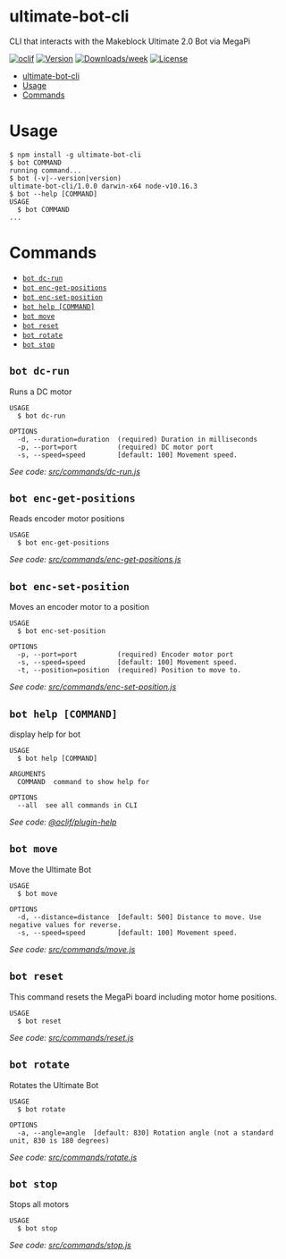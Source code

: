 # ultimate-bot-cli

CLI that interacts with the Makeblock Ultimate 2.0 Bot via MegaPi

[![oclif](https://img.shields.io/badge/cli-oclif-brightgreen.svg)](https://oclif.io)
[![Version](https://img.shields.io/npm/v/ultimate-bot-cli.svg)](https://npmjs.org/package/ultimate-bot-cli)
[![Downloads/week](https://img.shields.io/npm/dw/ultimate-bot-cli.svg)](https://npmjs.org/package/ultimate-bot-cli)
[![License](https://img.shields.io/npm/l/ultimate-bot-cli.svg)](https://github.com/pozil/ultimate-bot-cli/blob/master/package.json)

<!-- toc -->
* [ultimate-bot-cli](#ultimate-bot-cli)
* [Usage](#usage)
* [Commands](#commands)
<!-- tocstop -->

# Usage

<!-- usage -->
```sh-session
$ npm install -g ultimate-bot-cli
$ bot COMMAND
running command...
$ bot (-v|--version|version)
ultimate-bot-cli/1.0.0 darwin-x64 node-v10.16.3
$ bot --help [COMMAND]
USAGE
  $ bot COMMAND
...
```
<!-- usagestop -->

# Commands

<!-- commands -->
* [`bot dc-run`](#bot-dc-run)
* [`bot enc-get-positions`](#bot-enc-get-positions)
* [`bot enc-set-position`](#bot-enc-set-position)
* [`bot help [COMMAND]`](#bot-help-command)
* [`bot move`](#bot-move)
* [`bot reset`](#bot-reset)
* [`bot rotate`](#bot-rotate)
* [`bot stop`](#bot-stop)

## `bot dc-run`

Runs a DC motor

```
USAGE
  $ bot dc-run

OPTIONS
  -d, --duration=duration  (required) Duration in milliseconds
  -p, --port=port          (required) DC motor port
  -s, --speed=speed        [default: 100] Movement speed.
```

_See code: [src/commands/dc-run.js](https://github.com/pozil/ultimate-bot-cli/blob/v1.0.0/src/commands/dc-run.js)_

## `bot enc-get-positions`

Reads encoder motor positions

```
USAGE
  $ bot enc-get-positions
```

_See code: [src/commands/enc-get-positions.js](https://github.com/pozil/ultimate-bot-cli/blob/v1.0.0/src/commands/enc-get-positions.js)_

## `bot enc-set-position`

Moves an encoder motor to a position

```
USAGE
  $ bot enc-set-position

OPTIONS
  -p, --port=port          (required) Encoder motor port
  -s, --speed=speed        [default: 100] Movement speed.
  -t, --position=position  (required) Position to move to.
```

_See code: [src/commands/enc-set-position.js](https://github.com/pozil/ultimate-bot-cli/blob/v1.0.0/src/commands/enc-set-position.js)_

## `bot help [COMMAND]`

display help for bot

```
USAGE
  $ bot help [COMMAND]

ARGUMENTS
  COMMAND  command to show help for

OPTIONS
  --all  see all commands in CLI
```

_See code: [@oclif/plugin-help](https://github.com/oclif/plugin-help/blob/v2.2.1/src/commands/help.ts)_

## `bot move`

Move the Ultimate Bot

```
USAGE
  $ bot move

OPTIONS
  -d, --distance=distance  [default: 500] Distance to move. Use negative values for reverse.
  -s, --speed=speed        [default: 100] Movement speed.
```

_See code: [src/commands/move.js](https://github.com/pozil/ultimate-bot-cli/blob/v1.0.0/src/commands/move.js)_

## `bot reset`

This command resets the MegaPi board including motor home positions.

```
USAGE
  $ bot reset
```

_See code: [src/commands/reset.js](https://github.com/pozil/ultimate-bot-cli/blob/v1.0.0/src/commands/reset.js)_

## `bot rotate`

Rotates the Ultimate Bot

```
USAGE
  $ bot rotate

OPTIONS
  -a, --angle=angle  [default: 830] Rotation angle (not a standard unit, 830 is 180 degrees)
```

_See code: [src/commands/rotate.js](https://github.com/pozil/ultimate-bot-cli/blob/v1.0.0/src/commands/rotate.js)_

## `bot stop`

Stops all motors

```
USAGE
  $ bot stop
```

_See code: [src/commands/stop.js](https://github.com/pozil/ultimate-bot-cli/blob/v1.0.0/src/commands/stop.js)_
<!-- commandsstop -->
